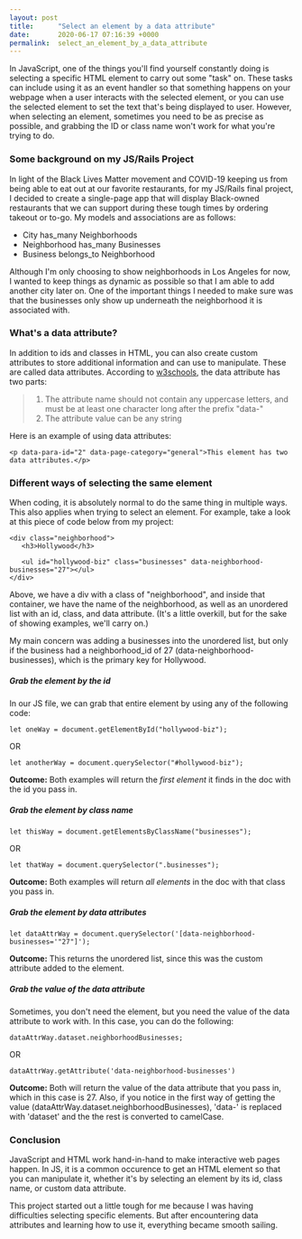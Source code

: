 ```yaml
---
layout: post
title:      "Select an element by a data attribute"
date:       2020-06-17 07:16:39 +0000
permalink:  select_an_element_by_a_data_attribute
---
```


In JavaScript, one of the things you'll find yourself constantly doing is selecting a specific HTML element to carry out some "task" on. These tasks can include using it as an event handler so that something happens on your webpage when a user interacts with the selected element, or you can use the selected element to set the text that's being displayed to user. However, when selecting an element, sometimes you need to be as precise as possible, and grabbing the ID or class name won't work for what you're trying to do.

### Some background on my JS/Rails Project

In light of the Black Lives Matter movement and COVID-19 keeping us from being able to eat out at our favorite restaurants, for my JS/Rails final project, I decided to create a single-page app that will display Black-owned restaurants that we can support during these tough times by ordering takeout or to-go. My models and associations are as follows:

* City has_many Neighborhoods
* Neighborhood has_many Businesses
* Business belongs_to Neighborhood

Although I'm only choosing to show neighborhoods in Los Angeles for now, I wanted to keep things as dynamic as possible so that I am able to add another city later on.  One of the important things I needed to make sure was that the businesses only show up underneath the neighborhood it is associated with.

### What's a data attribute?

In addition to ids and classes in HTML, you can also create custom attributes to store additional information and can use to manipulate. These are called data attributes. According to [w3schools](https://www.w3schools.com/tags/att_data-.asp),  the data attribute has two parts:
> 1. The attribute name should not contain any uppercase letters, and must be at least one character long after the prefix "data-"
> 2. The attribute value can be any string

Here is an example of using data attributes:
```
<p data-para-id="2" data-page-category="general">This element has two data attributes.</p>
```

### Different ways of selecting the same element
When coding, it is absolutely normal to do the same thing in multiple ways. This also applies when trying to select an element. For example, take a look at this piece of code below from my project:
```
<div class="neighborhood">
   <h3>Hollywood</h3>
			
   <ul id="hollywood-biz" class="businesses" data-neighborhood-businesses="27"></ul>
</div>	 
```

Above, we have a div with a class of "neighborhood", and inside that container, we have the name of the neighborhood, as well as an unordered list with an id, class, and data attribute. (It's a little overkill, but for the sake of showing examples, we'll carry on.)

My main concern was adding a businesses into the unordered list, but only if the business had a neighborhood_id of 27 (data-neighborhood-businesses), which is the primary key for Hollywood.


##### Grab the element by the id

In our JS file, we can grab that entire element by using any of the following code:
```
let oneWay = document.getElementById("hollywood-biz");
```

OR

```
let anotherWay = document.querySelector("#hollywood-biz");
```

**Outcome:** Both examples will return the *first element* it finds in the doc with the id you pass in.


##### Grab the element by class name

```
let thisWay = document.getElementsByClassName("businesses");
```

OR

```
let thatWay = document.querySelector(".businesses");
```

**Outcome:** Both examples will return *all elements* in the doc with that class you pass in.


##### Grab the element by data attributes

```
let dataAttrWay = document.querySelector('[data-neighborhood-businesses='"27"]');
```

**Outcome:** This returns the unordered list, since this was the custom attribute added to the element.


##### Grab the value of the data attribute

Sometimes, you don't need the element, but you need the value of the data attribute to work with. In this case, you can do the following:

```
dataAttrWay.dataset.neighborhoodBusinesses;
```

OR

```
dataAttrWay.getAttribute('data-neighborhood-businesses')
```

**Outcome:** Both will return the value of the data attribute that you pass in, which in this case is 27. Also, if you notice in the first way of getting the value (dataAttrWay.dataset.neighborhoodBusinesses), 'data-' is replaced with 'dataset' and the the rest is converted to camelCase.

### Conclusion
JavaScript and HTML work hand-in-hand to make interactive web pages happen. In JS, it is a common occurence to get an HTML element so that you can manipulate it, whether it's by selecting an element by its id, class name, or custom data attribute. 

This project started out a little tough for me because I was having difficulties selecting specific elements. But after encountering data attributes and learning how to use it, everything became smooth sailing. 

